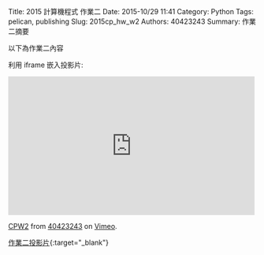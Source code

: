 Title: 2015 計算機程式 作業二
Date: 2015-10/29 11:41
Category: Python
Tags: pelican, publishing
Slug: 2015cp_hw_w2
Authors: 40423243
Summary: 作業二摘要

以下為作業二內容

利用 iframe 嵌入投影片:

<iframe src="https://player.vimeo.com/video/145034878" width="500" height="281" frameborder="0" webkitallowfullscreen mozallowfullscreen allowfullscreen></iframe> <p><a href="https://vimeo.com/145034878">CPW2</a> from <a href="https://vimeo.com/user45620934">40423243</a> on <a href="https://vimeo.com">Vimeo</a>.</p>

[作業二投影片](40423243_cp_w2_p.html){:target="_blank"}